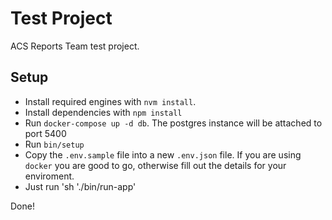# Test Project

ACS Reports Team test project.

## Setup

- Install required engines with `nvm install`.
- Install dependencies with `npm install`
- Run `docker-compose up -d db`. The postgres instance will be attached to port 5400
- Run `bin/setup`
- Copy the `.env.sample` file into a new `.env.json` file. If you are using `docker` 
you are good to go, otherwise fill out the details for your enviroment.
- Just run 'sh './bin/run-app'

Done!
